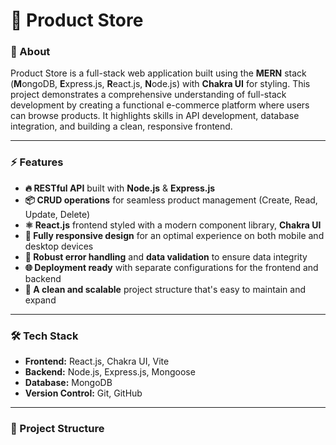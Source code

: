 # 🚀 Product Store

### **📌 About**

Product Store is a full-stack web application built using the **MERN** stack (**M**ongoDB, **E**xpress.js, **R**eact.js, **N**ode.js) with **Chakra UI** for styling. This project demonstrates a comprehensive understanding of full-stack development by creating a functional e-commerce platform where users can browse products. It highlights skills in API development, database integration, and building a clean, responsive frontend.

---

### **⚡ Features**

* **🔥 RESTful API** built with **Node.js** & **Express.js**
* **📦 CRUD operations** for seamless product management (Create, Read, Update, Delete)
* **⚛️ React.js** frontend styled with a modern component library, **Chakra UI**
* **📱 Fully responsive design** for an optimal experience on both mobile and desktop devices
* **🐞 Robust error handling** and **data validation** to ensure data integrity
* **🌐 Deployment ready** with separate configurations for the frontend and backend
* **🚀 A clean and scalable** project structure that's easy to maintain and expand

---

### **🛠️ Tech Stack**

* **Frontend:** React.js, Chakra UI, Vite
* **Backend:** Node.js, Express.js, Mongoose
* **Database:** MongoDB
* **Version Control:** Git, GitHub

---

### **📂 Project Structure**
